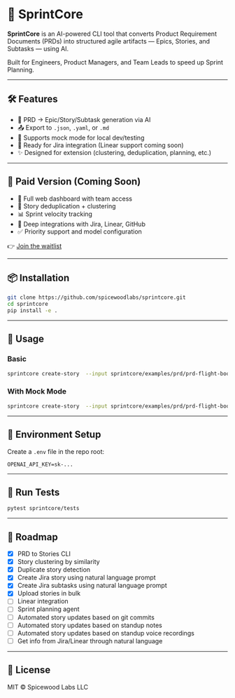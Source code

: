# 🚀 SprintCore

**SprintCore** is an AI-powered CLI tool that converts Product Requirement Documents (PRDs) into structured agile artifacts — Epics, Stories, and Subtasks — using AI.

Built for Engineers, Product Managers, and Team Leads to speed up Sprint Planning.

---

## 🛠 Features

- 🧠 PRD → Epic/Story/Subtask generation via AI
- 📤 Export to `.json`, `.yaml`, or `.md`
- 🧪 Supports mock mode for local dev/testing
- 🔌 Ready for Jira integration (Linear support coming soon)
- ✨ Designed for extension (clustering, deduplication, planning, etc.)

---

## 💼 Paid Version (Coming Soon)

- 🧭 Full web dashboard with team access
- 🔁 Story deduplication + clustering
- 📊 Sprint velocity tracking
- 🔗 Deep integrations with Jira, Linear, GitHub
- ✅ Priority support and model configuration

👉 [Join the waitlist](https://sprintcore.ai)

---

## 📦 Installation

```bash
git clone https://github.com/spicewoodlabs/sprintcore.git
cd sprintcore
pip install -e .
```

---

## 🚀 Usage

### Basic

```bash
sprintcore create-story  --input sprintcore/examples/prd/prd-flight-booking.md --output stories.yaml --prompt prompt.txt
```

### With Mock Mode

```bash
sprintcore create-story  --input sprintcore/examples/prd/prd-flight-booking.md --output stories.yaml --prompt prompt.txt --mock
```

---

## 🔐 Environment Setup

Create a `.env` file in the repo root:

```env
OPENAI_API_KEY=sk-...
```

---

## 🧪 Run Tests

```bash
pytest sprintcore/tests
```

---

## 📌 Roadmap

- [x] PRD to Stories CLI
- [x] Story clustering by similarity
- [x] Duplicate story detection
- [x] Create Jira story using natural language prompt
- [x] Create Jira subtasks using natural language prompt
- [x] Upload stories in bulk
- [ ] Linear integration
- [ ] Sprint planning agent
- [ ] Automated story updates based on git commits
- [ ] Automated story updates based on standup notes
- [ ] Automated story updates based on standup voice recordings
- [ ] Get info from Jira/Linear through natural language

---

## 📝 License

MIT © Spicewood Labs LLC
